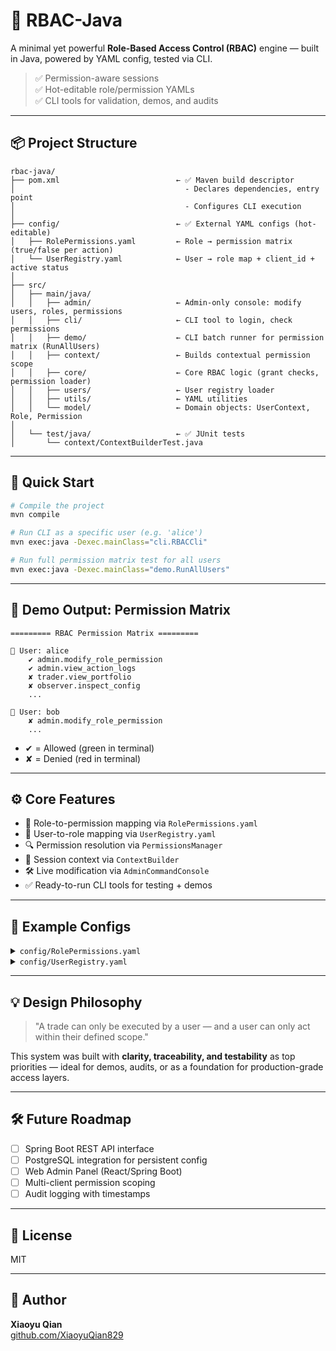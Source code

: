 # 🔐 RBAC-Java

A minimal yet powerful **Role-Based Access Control (RBAC)** engine — built in Java, powered by YAML config, tested via CLI.

> ✅ Permission-aware sessions  
> ✅ Hot-editable role/permission YAMLs  
> ✅ CLI tools for validation, demos, and audits

---

## 📦 Project Structure

```
rbac-java/
├── pom.xml                          ← ✅ Maven build descriptor
│                                      - Declares dependencies, entry point
│                                      - Configures CLI execution
│
├── config/                          ← ✅ External YAML configs (hot-editable)
│   ├── RolePermissions.yaml         ← Role → permission matrix (true/false per action)
│   └── UserRegistry.yaml            ← User → role map + client_id + active status
│
├── src/
│   ├── main/java/
│   │   ├── admin/                   ← Admin-only console: modify users, roles, permissions
│   │   ├── cli/                     ← CLI tool to login, check permissions
│   │   ├── demo/                    ← CLI batch runner for permission matrix (RunAllUsers)
│   │   ├── context/                 ← Builds contextual permission scope
│   │   ├── core/                    ← Core RBAC logic (grant checks, permission loader)
│   │   ├── users/                   ← User registry loader
│   │   ├── utils/                   ← YAML utilities
│   │   └── model/                   ← Domain objects: UserContext, Role, Permission
│
│   └── test/java/                   ← ✅ JUnit tests
│       └── context/ContextBuilderTest.java
```

---

## 🚀 Quick Start

```bash
# Compile the project
mvn compile

# Run CLI as a specific user (e.g. 'alice')
mvn exec:java -Dexec.mainClass="cli.RBACCli"

# Run full permission matrix test for all users
mvn exec:java -Dexec.mainClass="demo.RunAllUsers"
```

---

## 🧪 Demo Output: Permission Matrix

```text
========= RBAC Permission Matrix =========

👤 User: alice
    ✔ admin.modify_role_permission
    ✔ admin.view_action_logs
    ✘ trader.view_portfolio
    ✘ observer.inspect_config
    ...

👤 User: bob
    ✘ admin.modify_role_permission
    ...
```

- ✔ = Allowed (green in terminal)  
- ✘ = Denied (red in terminal)

---

## ⚙️ Core Features

- 🔑 Role-to-permission mapping via `RolePermissions.yaml`
- 👤 User-to-role mapping via `UserRegistry.yaml`
- 🔍 Permission resolution via `PermissionsManager`
- 🧠 Session context via `ContextBuilder`
- 🛠️ Live modification via `AdminCommandConsole`
- ✅ Ready-to-run CLI tools for testing + demos

---

## 🧾 Example Configs

<details>
<summary><code>config/RolePermissions.yaml</code></summary>

```yaml
admin:
  modify_role_permission: true
  view_action_logs: true
  trigger_global_killswitch: true

trader:
  submit_manual_trade: true
  view_portfolio: true
```
</details>

<details>
<summary><code>config/UserRegistry.yaml</code></summary>

```yaml
alice:
  role: admin
  client_id: A1
  active: true

bob:
  role: trader
  client_id: B2
  active: true
```
</details>

---

## 💡 Design Philosophy

> "A trade can only be executed by a user — and a user can only act within their defined scope."

This system was built with **clarity, traceability, and testability** as top priorities — ideal for demos, audits, or as a foundation for production-grade access layers.

---

## 🛠️ Future Roadmap

- [ ] Spring Boot REST API interface
- [ ] PostgreSQL integration for persistent config
- [ ] Web Admin Panel (React/Spring Boot)
- [ ] Multi-client permission scoping
- [ ] Audit logging with timestamps

---

## 📄 License

MIT

---

## 👤 Author

**Xiaoyu Qian**  
[github.com/XiaoyuQian829](https://github.com/XiaoyuQian829)
